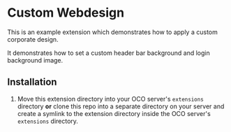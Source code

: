 # Custom Webdesign
This is an example extension which demonstrates how to apply a custom corporate design.

It demonstrates how to set a custom header bar background and login background image.

## Installation
1. Move this extension directory into your OCO server's `extensions` directory **or** clone this repo into a separate directory on your server and create a symlink to the extension directory inside the OCO server's `extensions` directory.
